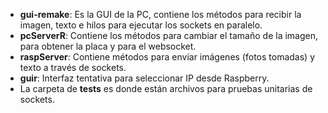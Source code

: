 - **gui-remake**: Es la GUI de la PC, contiene los métodos para recibir la imagen, texto e hilos para ejecutar los sockets en paralelo.
- **pcServerR**: Contiene los métodos para cambiar el tamaño de la imagen, para obtener la placa y para el websocket.
- **raspServer**: Contiene métodos para enviar imágenes (fotos tomadas) y texto a través de sockets.
- **guir**: Interfaz tentativa para seleccionar IP desde Raspberry.
- La carpeta de **tests** es donde están archivos para pruebas unitarias de sockets.

